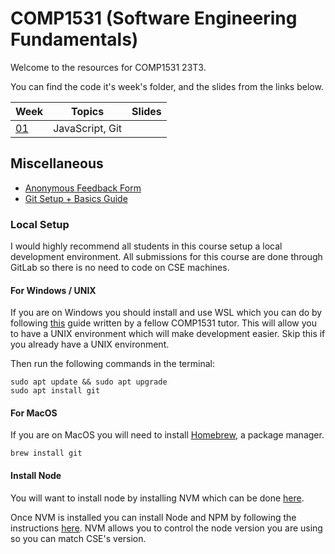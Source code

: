 # COMP1531 (Software Engineering Fundamentals)

Welcome to the resources for COMP1531 23T3.

You can find the code it's week's folder, and the slides from the links below.

| Week            | Topics          | Slides |
| --------------- | --------------- | ------ |
| [01](./week01/) | JavaScript, Git |

## Miscellaneous

- [Anonymous Feedback Form](https://forms.gle/BytrFSG3vMzU73HW9)
- [Git Setup + Basics Guide](https://gist.github.com/jeremyle56/f3b664f0491d6ec0d9a03ab34780b876)

### Local Setup

I would highly recommend all students in this course setup a local development environment. All submissions for this course are done through GitLab so there is no need to code on CSE machines.

#### For Windows / UNIX

If you are on Windows you should install and use WSL which you can do by following [this](https://github.com/WilliamHuynh5/unsw-cse-home-computing-wsl2) guide written by a fellow COMP1531 tutor. This will allow you to have a UNIX environment which will make development easier. Skip this if you already have a UNIX environment.

Then run the following commands in the terminal:

```shell
sudo apt update && sudo apt upgrade
sudo apt install git
```

#### For MacOS

If you are on MacOS you will need to install [Homebrew](https://brew.sh/), a package manager.

```shell
brew install git
```

#### Install Node

You will want to install node by installing NVM which can be done [here](https://github.com/nvm-sh/nvm#installing-and-updating).

Once NVM is installed you can install Node and NPM by following the instructions [here](https://github.com/nvm-sh/nvm#installing-and-updating). NVM allows you to control the node version you are using so you can match CSE's version.
